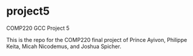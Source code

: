 # project5
COMP220 GCC Project 5

This is the repo for the COMP220 final project of Prince Ayivon, Philippe Keita, Micah Nicodemus, and Joshua Spicher.
